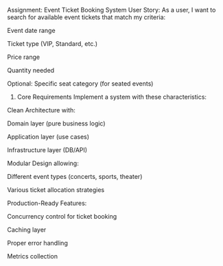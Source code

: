 Assignment: Event Ticket Booking System
User Story:
As a user, I want to search for available event tickets that match my criteria:

Event date range

Ticket type (VIP, Standard, etc.)

Price range

Quantity needed

Optional: Specific seat category (for seated events)

1. Core Requirements
Implement a system with these characteristics:

Clean Architecture with:

Domain layer (pure business logic)

Application layer (use cases)

Infrastructure layer (DB/API)

Modular Design allowing:

Different event types (concerts, sports, theater)

Various ticket allocation strategies

Production-Ready Features:

Concurrency control for ticket booking

Caching layer

Proper error handling

Metrics collection